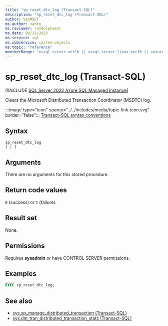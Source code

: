 ```yaml
---
title: "sp_reset_dtc_log (Transact-SQL)"
description: "sp_reset_dtc_log (Transact-SQL)"
author: VanMSFT
ms.author: vanto
ms.reviewer: randolphwest
ms.date: 06/13/2023
ms.service: sql
ms.subservice: system-objects
ms.topic: "reference"
monikerRange: ">=sql-server-ver16 || >=sql-server-linux-ver16 || =azuresqldb-mi-current"
---
```

# sp_reset_dtc_log (Transact-SQL)

[!INCLUDE [SQL Server 2022 Azure SQL Managed Instance](../../includes/applies-to-version/sqlserver2022-asmi.md)]

Clears the Microsoft Distributed Transaction Coordinator (MSDTC) log.

:::image type="icon" source="../../includes/media/topic-link-icon.svg" border="false"::: [Transact-SQL syntax conventions](../../t-sql/language-elements/transact-sql-syntax-conventions-transact-sql.md)

## Syntax

```syntaxsql
sp_reset_dtc_log
[ ; ]
```

## Arguments

There are no arguments for this stored procedure.

## Return code values

`0` (success) or `1` (failure).

## Result set

None.

## Permissions

Requires **sysadmin** or have CONTROL SERVER permissions.

## Examples

```sql
EXEC sp_reset_dtc_log;
```

## See also

- [sys.sp_manage_distributed_transaction (Transact-SQL)](sys-sp-manage-distributed-transaction.md)
- [sys.dm_tran_distributed_transaction_stats (Transact-SQL)](../system-dynamic-management-views/sys-dm-tran-distributed-transaction-stats.md)
